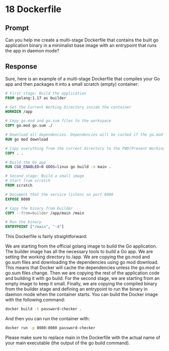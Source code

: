 # 18 Dockerfile

## Prompt

Can you help me create a multi-stage Dockerfile that contains the built go application binary in a minimalist base image with an entrypoint that runs the app in daemon mode?

## Response

Sure, here is an example of a multi-stage Dockerfile that compiles your Go app and then packages it into a small scratch (empty) container:

```Dockerfile
# First stage: Build the application
FROM golang:1.17 as builder

# Set the Current Working Directory inside the container
WORKDIR /app

# Copy go.mod and go.sum files to the workspace
COPY go.mod go.sum ./

# Download all dependencies. Dependencies will be cached if the go.mod and go.sum files are not changed
RUN go mod download

# Copy everything from the current directory to the PWD(Present Working Directory) inside the container
COPY . .

# Build the Go app
RUN CGO_ENABLED=0 GOOS=linux go build -o main .

# Second stage: Build a small image
# Start from scratch
FROM scratch

# Document that the service listens on port 8080
EXPOSE 8080

# Copy the binary from builder
COPY --from=builder /app/main /main

# Run the binary
ENTRYPOINT ["/main", "-d"]
```

This Dockerfile is fairly straightforward:

We are starting from the official golang image to build the Go application. The builder image has all the necessary tools to build a Go app.
We are setting the working directory to /app.
We are copying the go.mod and go.sum files and downloading the dependencies using go mod download. This means that Docker will cache the dependencies unless the go.mod or go.sum files change.
Then we are copying the rest of the application code and building it with go build.
For the second stage, we are starting from an empty image to keep it small.
Finally, we are copying the compiled binary from the builder stage and defining an entrypoint to run the binary in daemon mode when the container starts.
You can build the Docker image with the following command:

```bash
docker build -t password-checker .
```

And then you can run the container with:

```bash
docker run -p 8080:8080 password-checker
```

Please make sure to replace main in the Dockerfile with the actual name of your main executable (the output of the go build command).

